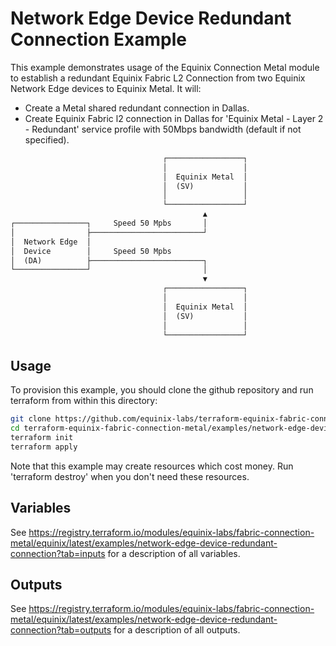 # Network Edge Device Redundant Connection Example

This example demonstrates usage of the Equinix Connection Metal module to establish a redundant Equinix Fabric L2 Connection from two Equinix Network Edge devices to Equinix Metal. It will:

- Create a Metal shared redundant connection in Dallas.
- Create Equinix Fabric l2 connection in Dallas for 'Equinix Metal - Layer 2 - Redundant' service profile with 50Mbps bandwidth (default if not specified).

```html
                                  ┌─────────────────┐
                                  │                 │
                                  │  Equinix Metal  │
                                  │  (SV)           │
                                  │                 │
                                  └─────────────────┘
                                           ▲
┌────────────────┐     Speed 50 Mpbs       │
│                ├─────────────────────────┘
│  Network Edge  │
│  Device        │     Speed 50 Mpbs
│  (DA)          ├─────────────────────────┐
└────────────────┘                         │
                                           ▼
                                  ┌─────────────────┐
                                  │                 │
                                  │  Equinix Metal  │
                                  │  (SV)           │
                                  │                 │
                                  └─────────────────┘
```

## Usage

To provision this example, you should clone the github repository and run terraform from within this directory:

```bash
git clone https://github.com/equinix-labs/terraform-equinix-fabric-connection-metal.git
cd terraform-equinix-fabric-connection-metal/examples/network-edge-device-redundant-connection
terraform init
terraform apply
```

Note that this example may create resources which cost money. Run 'terraform destroy' when you don't need these resources.

## Variables

See <https://registry.terraform.io/modules/equinix-labs/fabric-connection-metal/equinix/latest/examples/network-edge-device-redundant-connection?tab=inputs> for a description of all variables.

## Outputs

See <https://registry.terraform.io/modules/equinix-labs/fabric-connection-metal/equinix/latest/examples/network-edge-device-redundant-connection?tab=outputs> for a description of all outputs.

